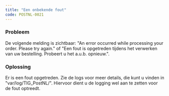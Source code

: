 ```yaml
---
title: "Een onbekende fout"
code: POSTNL-0021
---
```

### Probleem

De volgende melding is zichtbaar: "An error occurred while processing your order. Please try again." of "Een fout is opgetreden tijdens het verwerken van uw bestelling. Probeert u het a.u.b. opnieuw.".

### Oplossing

Er is een fout opgetreden. Zie de logs voor meer details, die kunt u vinden in "var/log/TIG\_PostNL/". Hiervoor dient u de logging wel aan te zetten voor de fout optreedt.
